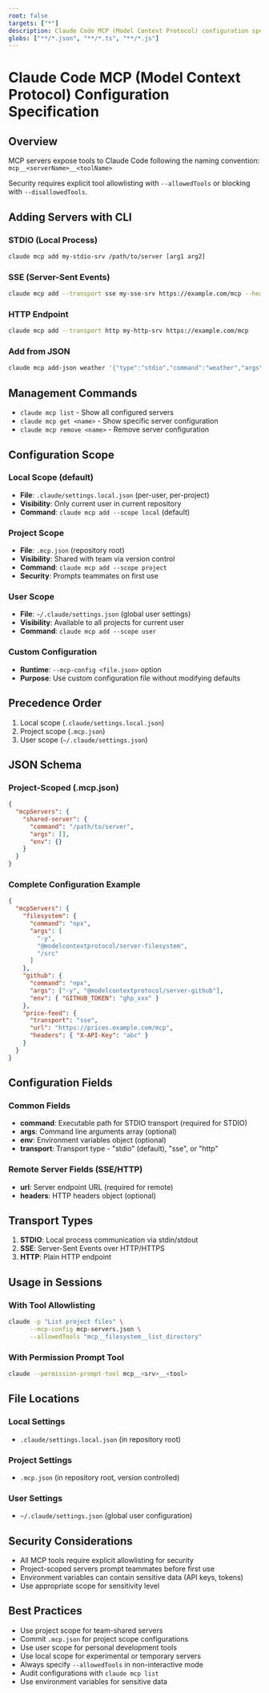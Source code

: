 ```yaml
---
root: false
targets: ["*"]
description: Claude Code MCP (Model Context Protocol) configuration specification
globs: ["**/*.json", "**/*.ts", "**/*.js"]
---
```


# Claude Code MCP (Model Context Protocol) Configuration Specification

## Overview
MCP servers expose tools to Claude Code following the naming convention: `mcp__<serverName>__<toolName>`

Security requires explicit tool allowlisting with `--allowedTools` or blocking with `--disallowedTools`.

## Adding Servers with CLI

### STDIO (Local Process)
```bash
claude mcp add my-stdio-srv /path/to/server [arg1 arg2]
```

### SSE (Server-Sent Events)
```bash
claude mcp add --transport sse my-sse-srv https://example.com/mcp --header 'X-API-Key:123'
```

### HTTP Endpoint
```bash
claude mcp add --transport http my-http-srv https://example.com/mcp
```

### Add from JSON
```bash
claude mcp add-json weather '{"type":"stdio","command":"weather","args":["--units","metric"]}'
```

## Management Commands
- `claude mcp list` - Show all configured servers
- `claude mcp get <name>` - Show specific server configuration
- `claude mcp remove <name>` - Remove server configuration

## Configuration Scope

### Local Scope (default)
- **File**: `.claude/settings.local.json` (per-user, per-project)
- **Visibility**: Only current user in current repository
- **Command**: `claude mcp add --scope local` (default)

### Project Scope
- **File**: `.mcp.json` (repository root)
- **Visibility**: Shared with team via version control
- **Command**: `claude mcp add --scope project`
- **Security**: Prompts teammates on first use

### User Scope
- **File**: `~/.claude/settings.json` (global user settings)
- **Visibility**: Available to all projects for current user
- **Command**: `claude mcp add --scope user`

### Custom Configuration
- **Runtime**: `--mcp-config <file.json>` option
- **Purpose**: Use custom configuration file without modifying defaults

## Precedence Order
1. Local scope (`.claude/settings.local.json`)
2. Project scope (`.mcp.json`)
3. User scope (`~/.claude/settings.json`)

## JSON Schema

### Project-Scoped (.mcp.json)
```json
{
  "mcpServers": {
    "shared-server": {
      "command": "/path/to/server",
      "args": [],
      "env": {}
    }
  }
}
```

### Complete Configuration Example
```json
{
  "mcpServers": {
    "filesystem": {
      "command": "npx",
      "args": [
        "-y",
        "@modelcontextprotocol/server-filesystem",
        "/src"
      ]
    },
    "github": {
      "command": "npx",
      "args": ["-y", "@modelcontextprotocol/server-github"],
      "env": { "GITHUB_TOKEN": "ghp_xxx" }
    },
    "price-feed": {
      "transport": "sse",
      "url": "https://prices.example.com/mcp",
      "headers": { "X-API-Key": "abc" }
    }
  }
}
```

## Configuration Fields

### Common Fields
- **command**: Executable path for STDIO transport (required for STDIO)
- **args**: Command line arguments array (optional)
- **env**: Environment variables object (optional)
- **transport**: Transport type - "stdio" (default), "sse", or "http"

### Remote Server Fields (SSE/HTTP)
- **url**: Server endpoint URL (required for remote)
- **headers**: HTTP headers object (optional)

## Transport Types
1. **STDIO**: Local process communication via stdin/stdout
2. **SSE**: Server-Sent Events over HTTP/HTTPS
3. **HTTP**: Plain HTTP endpoint

## Usage in Sessions

### With Tool Allowlisting
```bash
claude -p "List project files" \
      --mcp-config mcp-servers.json \
      --allowedTools "mcp__filesystem__list_directory"
```

### With Permission Prompt Tool
```bash
claude --permission-prompt-tool mcp__<srv>__<tool>
```

## File Locations

### Local Settings
- `.claude/settings.local.json` (in repository root)

### Project Settings  
- `.mcp.json` (in repository root, version controlled)

### User Settings
- `~/.claude/settings.json` (global user configuration)

## Security Considerations
- All MCP tools require explicit allowlisting for security
- Project-scoped servers prompt teammates before first use
- Environment variables can contain sensitive data (API keys, tokens)
- Use appropriate scope for sensitivity level

## Best Practices
- Use project scope for team-shared servers
- Commit `.mcp.json` for project scope configurations
- Use user scope for personal development tools
- Use local scope for experimental or temporary servers
- Always specify `--allowedTools` in non-interactive mode
- Audit configurations with `claude mcp list`
- Use environment variables for sensitive data
